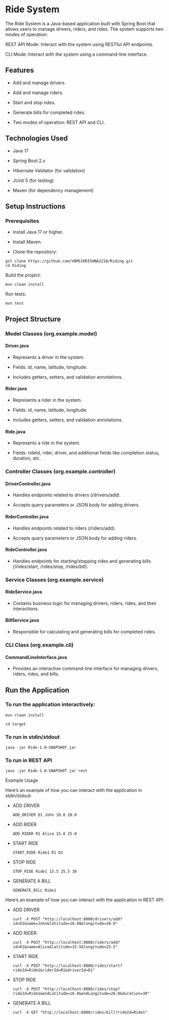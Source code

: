# Ride System

The Ride System is a Java-based application built with Spring Boot that allows users to manage drivers, riders, and rides. The system supports two modes of operation:

REST API Mode: Interact with the system using RESTful API endpoints.

CLI Mode: Interact with the system using a command-line interface.

## Features

  * Add and manage drivers.

  * Add and manage riders.

  * Start and stop rides.

  * Generate bills for completed rides.

  * Two modes of operation: REST API and CLI.

## Technologies Used

  * Java 17

  * Spring Boot 2.x

  * Hibernate Validator (for validation)

  * JUnit 5 (for testing)

  * Maven (for dependency management)

## Setup Instructions
### Prerequisites

  * Install Java 17 or higher.

  * Install Maven.

  * Clone the repository:
```
git clone https://github.com/VAMSIKRISHNA2210/Riding.git
cd Riding
```
Build the project:
```
mvn clean install
```
Run tests:
```
mvn test
```
## Project Structure

### Model Classes (org.example.model)

  #### Driver.java

  * Represents a driver in the system.

  * Fields: id, name, latitude, longitude.

  * Includes getters, setters, and validation annotations.

  #### Rider.java

  * Represents a rider in the system.

  * Fields: id, name, latitude, longitude.

  * Includes getters, setters, and validation annotations.

  #### Ride.java

  * Represents a ride in the system.

  * Fields: rideId, rider, driver, and additional fields like completion status, duration, etc.
 
### Controller Classes (org.example.controller)

  #### DriverController.java

  * Handles endpoints related to drivers (/drivers/add).

  * Accepts query parameters or JSON body for adding drivers.

  #### RiderController.java

  * Handles endpoints related to riders (/riders/add).

  * Accepts query parameters or JSON body for adding riders.

  #### RideController.java

  * Handles endpoints for starting/stopping rides and generating bills (/rides/start, /rides/stop, /rides/bill).

### Service Classes (org.example.service)

  #### RideService.java

  * Contains business logic for managing drivers, riders, rides, and their interactions.

  #### BillService.java

  * Responsible for calculating and generating bills for completed rides.

### CLI Class (org.example.cli)

  #### CommandLineInterface.java

  * Provides an interactive command-line interface for managing drivers, riders, rides, and bills.

## Run the Application

### To run the application interactively:

```
mvn clean install

cd target
```
### To run in stdin/stdout

```
java -jar Ride-1.0-SNAPSHOT.jar
```
### To run in REST API 

```
java -jar Ride-1.0-SNAPSHOT.jar rest
```

Example Usage

Here’s an example of how you can interact with the application in stdin/stdout:
  * ADD DRIVER
    
    ```
    ADD_DRIVER D1 John 10.0 20.0
    ```
  * ADD RIDER
    
    ```
    ADD_RIDER R1 Alice 15.0 25.0
    ```
  * START RIDE
    
    ```
    START_RIDE Ride1 R1 D1
    ```
  * STOP RIDE
    
    ```
    STOP_RIDE Ride1 15.5 25.5 30
    ```
  * GENERATE A BILL
    
    ```
    GENERATE_BILL Ride1
    ```
    
Here’s an example of how you can interact with the application in REST API:

  * ADD DRIVER
    
    ```
    curl -X POST "http://localhost:8080/drivers/add?id=D1&name=John&latitude=10.08&longitude=20.0"
    ```
  * ADD RIDER
    
    ```
    curl -X POST "http://localhost:8080/riders/add?id=R1&name=Alice&latitude=15.5&longitude=25.5"
    ```
  * START RIDE
    
    ```
    curl -X POST "http://localhost:8080/rides/start?rideId=Ride1&riderId=R1&driverId=D1"
    ```
  * STOP RIDE
    
    ```
    curl -X POST "http://localhost:8080/rides/stop?rideId=Ride1&endLatitude=16.0&endLongitude=26.0&duration=30"
    ```
  * GENERATE A BILL
    
    ```
    curl -X GET "http://localhost:8080/rides/bill?rideId=Ride1"
    ```



